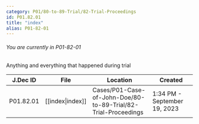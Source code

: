 ```yaml
---
category: P01/80-to-89-Trial/82-Trial-Proceedings
id: P01.82.01
title: "index"
alias: P01-82-01
---
```

###### You are currently in P01-82-01

Anything and everything that happened during trial

| J.Dec ID  | File                                                                               | Location                                                       | Created                      |
| --------- | ---------------------------------------------------------------------------------- | -------------------------------------------------------------- | ---------------------------- |
| P01.82.01 | [[index\|index]] | Cases/P01-Case-of-John-Doe/80-to-89-Trial/82-Trial-Proceedings | 1:34 PM - September 19, 2023 |

